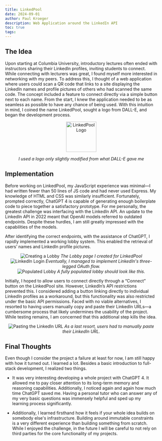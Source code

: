 ```yaml
---
title: LinkedPool
date: 2024-09-01
author: Paul Kroeger
description: Web Application around the LinkedIn API
toc: true
tags:
---
```

## The Idea
Upon starting at Columbia University, introductory lectures often ended with instructors sharing their LinkedIn profiles, inviting students to connect. While connecting with lecturers was great, I found myself more interested in networking with my peers. To address this, I thought of a web application where users could scan a QR code that links to a site displaying the LinkedIn names and profile pictures of others who had scanned the same code. The concept included a feature to connect directly via a simple button next to each name. 
From the start, I knew the application needed to be as seamless as possible to have any chance of being used. With this intuition in mind, I coined the name LinkedPool, sought a logo from DALL-E, and began the development process.

<div style="text-align: center;">
<img src="/LinkedPoolLogo.png" alt="LinkedPool Logo" width="100" height="100">

*I used a logo only slightly modified from what DALL-E gave me*
</div>


## Implementation
Before working on LinkedPool, my JavaScript experience was minimal—I had written fewer than 50 lines of JS code and had never used Express. My knowledge of HTML and CSS was similarly insufficient. Fortunately, prompted correctly, ChatGPT 4 is capable of generating enough boilerplate code to piece together a satisfactory prototype.
For me personally, the greatest challenge was interfacing with the LinkedIn API. An update to the LinkedIn API in 2022 meant that OpenAI models referred to outdated endpoints. Despite these hurdles, I am still greatly impressed with the capabilities of the models.

After identifying the correct endpoints, with the assistance of ChatGPT, I rapidly implemented a working lobby system. This enabled the retrieval of users’ names and LinkedIn profile pictures.

<div style="text-align: center;">
 <img src="/lobby.png" alt="Creating a Lobby"> <i>The Lobby page I created for LinkedPool</i>


<img src="/LinkedInLogin.png" alt="LinkedIn Login">
<i>Eventually, I managed to implement LinkedIn's three-legged OAuth flow.<br></i>

<img src="/FullLobby.png" alt="Populated Lobby">
<i>A fully populated lobby should look like this.<br></i>

</div>

Initially, I hoped to allow users to connect directly through a “Connect” button on the LinkedPool site. However, LinkedIn’s API restrictions prevented this. I considered adding a button linking directly to individual LinkedIn profiles as a workaround, but this functionality was also restricted under the basic API permissions. Faced with no viable alternatives, I resorted to having users manually copy and paste their LinkedIn URLs—a cumbersome process that likely undermines the usability of the project. While testing remains, I am concerned that this additional step kills the idea.

<div style="text-align: center;">
<img src="/pasteLink.png" alt="Pasting the LinkedIn URL">
<i>As a last resort, users had to manually paste their LinkedIn URL.<br></i>
</div>

## Final Thoughts
Even though I consider the project a failure at least for now, I am still happy with how it turned out. I learned a lot.
Besides a basic introduction to full-stack development, I realized two things.

- It was very interesting developing a whole project with ChatGPT 4. It allowed me to pay closer attention to its long-term memory and reasoning capabilities. Additionally, I noticed again and again how much time ChatGPT saved me. Having a personal tutor who can answer any of my very basic questions was immensely helpful and sped up my learning process significantly.

- Additionally, I learned firsthand how it feels if your whole idea builds on somebody else's infrastructure. Building around immutable constraints is a very different experience than building something from scratch. While I enjoyed the challenge, in the future I will be careful to not rely on third parties for the core functionality of my projects.